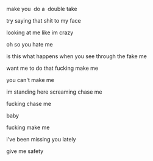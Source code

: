 make you  do a  double take

try saying that shit to my face

looking at me like im crazy

oh so you hate me

is this what happens when you see through the fake me

want me to do that fucking make me

you can't make me

im standing here screaming chase me

fucking chase me

baby

fucking make me

i've been missing you lately

give me safety
